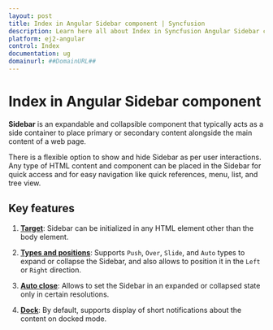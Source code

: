 ```yaml
---
layout: post
title: Index in Angular Sidebar component | Syncfusion
description: Learn here all about Index in Syncfusion Angular Sidebar component of Syncfusion Essential JS 2 and more.
platform: ej2-angular
control: Index 
documentation: ug
domainurl: ##DomainURL##
---
```


# Index in Angular Sidebar component

**Sidebar** is an expandable and collapsible component that typically acts as a side container to place primary or
secondary content alongside the main content of a web page.

There is a flexible option to show and hide Sidebar as per user interactions. Any type of HTML content and component
 can be  placed in the Sidebar for quick access and for easy navigation like quick references, menu, list, and tree view.

## Key features

1. **[Target](/sidebar/custom-context/)**: Sidebar can be initialized in any HTML element other than the body element.

2. **[Types and positions](/sidebar/types/)**: Supports `Push`, `Over`, `Slide`, and `Auto` types to expand or collapse
 the Sidebar, and also allows to position it in the `Left` or `Right` direction.

3. **[Auto close](/sidebar/auto-close/)**: Allows to set the Sidebar in an expanded or collapsed state only in certain resolutions.

4. **[Dock](/sidebar/docking-sidebar/)**: By default, supports display of short notifications about the content on docked mode.